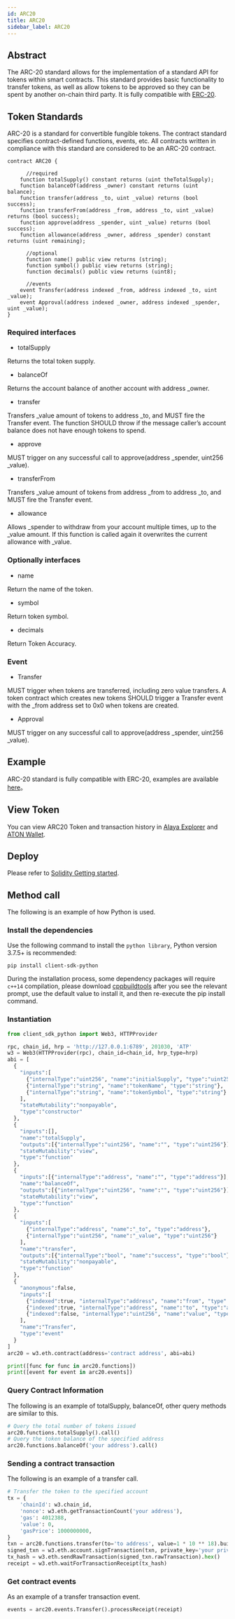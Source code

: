 ```yaml
---
id: ARC20
title: ARC20
sidebar_label: ARC20
---
```


## Abstract

The ARC-20 standard allows for the implementation of a standard API for tokens within smart contracts. This standard provides basic functionality to transfer tokens, as well as allow tokens to be approved so they can be spent by another on-chain third party. It is fully compatible with [ERC-20](https://eips.ethereum.org/EIPS/eip-20).

## Token Standards

ARC-20 is a standard for convertible fungible tokens. The contract standard specifies contract-defined functions, events, etc. All contracts written in compliance with this standard are considered to be an ARC-20 contract.


``` solidity
contract ARC20 {

	  //required
    function totalSupply() constant returns (uint theTotalSupply);
    function balanceOf(address _owner) constant returns (uint balance);
    function transfer(address _to, uint _value) returns (bool success);
    function transferFrom(address _from, address _to, uint _value) returns (bool success);
    function approve(address _spender, uint _value) returns (bool success);
    function allowance(address _owner, address _spender) constant returns (uint remaining);
	
	  //optional
	  function name() public view returns (string);
	  function symbol() public view returns (string);
	  function decimals() public view returns (uint8);
	
	  //events
    event Transfer(address indexed _from, address indexed _to, uint _value);
    event Approval(address indexed _owner, address indexed _spender, uint _value);
}
```

### Required interfaces

- totalSupply

Returns the total token supply.

- balanceOf

Returns the account balance of another account with address _owner.

- transfer

Transfers _value amount of tokens to address _to, and MUST fire the Transfer event. The function SHOULD throw if the message caller’s account balance does not have enough tokens to spend.

- approve

MUST trigger on any successful call to approve(address _spender, uint256 _value).

- transferFrom

Transfers _value amount of tokens from address _from to address _to, and MUST fire the Transfer event.

- allowance

Allows _spender to withdraw from your account multiple times, up to the _value amount. If this function is called again it overwrites the current allowance with _value.

### Optionally interfaces

- name

Return the name of the token.

- symbol

Return token symbol.

- decimals

Return Token Accuracy.

### Event

- Transfer

MUST trigger when tokens are transferred, including zero value transfers.
A token contract which creates new tokens SHOULD trigger a Transfer event with the _from address set to 0x0 when tokens are created.

- Approval

MUST trigger on any successful call to approve(address _spender, uint256 _value).

## Example

ARC-20 standard is fully compatible with ERC-20, examples are available [here](https://github.com/OpenZeppelin/openzeppelin-contracts/tree/9b3710465583284b8c4c5d2245749246bb2e0094/contracts/token/ERC20)。

## View Token

You can view ARC20 Token and transaction history in [Alaya Explorer](https://scan.alaya.network/tokens/tokensTranfer/arc20) and [ATON Wallet](/alaya-devdocs/en/ATON_user_manual/).

## Deploy

Please refer to [Solidity Getting started](/alaya-devdocs/en/Solidity_Getting_started).

## Method call

The following is an example of how Python is used.

### Install the dependencies

Use the following command to install the `python library`, Python version 3.7.5+ is recommended:

``` shell
pip install client-sdk-python
```
During the installation process, some dependency packages will require `c++14` compilation, please download [cppbuildtools](http://go.microsoft.com/fwlink/?LinkId=691126) after you see the relevant prompt, use the default value to install it, and then re-execute the pip install command.

### Instantiation

``` python
from client_sdk_python import Web3, HTTPProvider

rpc, chain_id, hrp = 'http://127.0.0.1:6789', 201030, 'ATP'
w3 = Web3(HTTPProvider(rpc), chain_id=chain_id, hrp_type=hrp)
abi = [
  {
    "inputs":[
      {"internalType":"uint256", "name":"initialSupply", "type":"uint256"},
      {"internalType":"string", "name":"tokenName", "type":"string"},
      {"internalType":"string", "name":"tokenSymbol", "type":"string"}
	],
    "stateMutability":"nonpayable",
    "type":"constructor"
  },
  {
    "inputs":[],
    "name":"totalSupply",
    "outputs":[{"internalType":"uint256", "name":"", "type":"uint256"}],
    "stateMutability":"view",
    "type":"function"
  },
  {
    "inputs":[{"internalType":"address", "name":"", "type":"address"}],
    "name":"balanceOf",
    "outputs":[{"internalType":"uint256", "name":"", "type":"uint256"}],
    "stateMutability":"view",
    "type":"function"
  },
  {
    "inputs":[
      {"internalType":"address", "name":"_to", "type":"address"},
      {"internalType":"uint256", "name":"_value", "type":"uint256"}
	],
    "name":"transfer",
    "outputs":[{"internalType":"bool", "name":"success", "type":"bool"}],
    "stateMutability":"nonpayable",
    "type":"function"
  },
  {
    "anonymous":false,
    "inputs":[
      {"indexed":true, "internalType":"address", "name":"from", "type":"address"},
      {"indexed":true, "internalType":"address", "name":"to", "type":"address"},
      {"indexed":false, "internalType":"uint256", "name":"value", "type":"uint256"}
	],
    "name":"Transfer",
    "type":"event"
  }
]	
arc20 = w3.eth.contract(address='contract address', abi=abi)

print([func for func in arc20.functions])
print([event for event in arc20.events])
```

### Query Contract Information

The following is an example of totalSupply, balanceOf, other query methods are similar to this.

``` python
# Query the total number of tokens issued
arc20.functions.totalSupply().call()
# Query the token balance of the specified address
arc20.functions.balanceOf('your address').call()
```

### Sending a contract transaction

The following is an example of a transfer call.

``` python
# Transfer the token to the specified account
tx = {
    'chainId': w3.chain_id,
    'nonce': w3.eth.getTransactionCount('your address'),
    'gas': 4012388,
    'value': 0,
    'gasPrice': 1000000000,
}
txn = arc20.functions.transfer(to='to address', value=1 * 10 ** 18).buildTransaction(tx)
signed_txn = w3.eth.account.signTransaction(txn, private_key='your private key')
tx_hash = w3.eth.sendRawTransaction(signed_txn.rawTransaction).hex()
receipt = w3.eth.waitForTransactionReceipt(tx_hash)
```

### Get contract events

As an example of a transfer transaction event.

``` python
events = arc20.events.Transfer().processReceipt(receipt)
```


